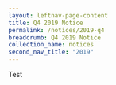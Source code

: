 ```yaml
---
layout: leftnav-page-content
title: Q4 2019 Notice
permalink: /notices/2019-q4
breadcrumb: Q4 2019 Notice
collection_name: notices
second_nav_title: "2019"
---
```



Test
